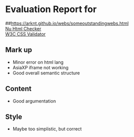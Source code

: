 # Evaluation Report for<br/>
##https://arknt.github.io/webs/someoutstandingwebs.html
<br/>
[Nu Html Checker](https://validator.w3.org/nu/?doc=https%3A%2F%2Farknt.github.io%2Fwebs%2Fsomeoutstandingwebs.html)
<br/>
[W3C CSS Validator](https://jigsaw.w3.org/css-validator/validator?uri=https%3A%2F%2Farknt.github.io%2Fwebs%2Fsomeoutstandingwebs.html&profile=css3svg&usermedium=all&warning=1&vextwarning=&lang=en)

## Mark up
- Minor error on html lang
- AsiaXP iframe not working
- Good overall semantic structure

## Content
- Good argumentation


## Style
- Maybe too simplistic, but correct
